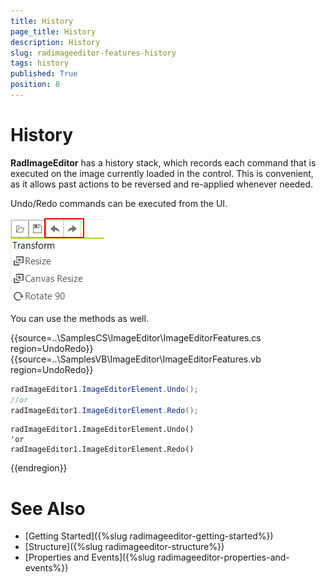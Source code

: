 ```yaml
---
title: History
page_title: History
description: History
slug: radimageeditor-features-history
tags: history
published: True
position: 8
---
```


# History

__RadImageEditor__ has a history stack, which records each command that is executed on the image currently loaded in the control. This is convenient, as it allows past actions to be reversed and re-applied whenever needed.

Undo/Redo commands can be executed from the UI.

![](images/image-editor-history001.png)

You can use the methods as well.

{{source=..\SamplesCS\ImageEditor\ImageEditorFeatures.cs region=UndoRedo}} 
{{source=..\SamplesVB\ImageEditor\ImageEditorFeatures.vb region=UndoRedo}}
````C#
radImageEditor1.ImageEditorElement.Undo();
//or
radImageEditor1.ImageEditorElement.Redo();

````
````VB.NET
radImageEditor1.ImageEditorElement.Undo()
'or
radImageEditor1.ImageEditorElement.Redo()

````



{{endregion}}



# See Also

* [Getting Started]({%slug radimageeditor-getting-started%})
* [Structure]({%slug radimageeditor-structure%})
* [Properties and Events]({%slug radimageeditor-properties-and-events%})